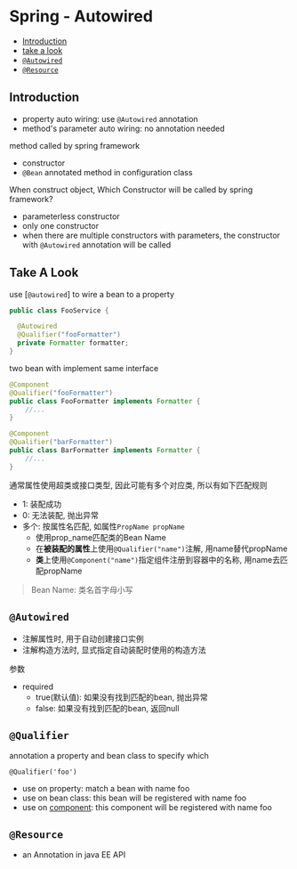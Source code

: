 # Spring - Autowired

- [Introduction](#introduction)
- [take a look](#take-a-look)
- [`@Autowired`](#autowired)
- [`@Resource`](#resource)

## Introduction

- property auto wiring: use `@Autowired` annotation
- method's parameter auto wiring: no annotation needed

method called by spring framework

- constructor 
- `@Bean` annotated method in configuration class

When construct object, Which Constructor will be called by spring framework?

- parameterless constructor
- only one constructor
- when there are multiple constructors with parameters, the constructor with `@Autowired` annotation will be called

## Take A Look

use [`@autowired`] to wire a bean to a property

```java
public class FooService {

  @Autowired
  @Qualifier("fooFormatter")
  private Formatter formatter;
}
```

two bean with implement same interface

```java
@Component
@Qualifier("fooFormatter")
public class FooFormatter implements Formatter {
    //...
}

@Component
@Qualifier("barFormatter")
public class BarFormatter implements Formatter {
    //...
}
```

通常属性使用超类或接口类型, 因此可能有多个对应类, 所以有如下匹配规则

- 1: 装配成功
- 0: 无法装配, 抛出异常
- 多个: 按属性名匹配, 如属性`PropName propName`
  - 使用prop_name匹配类的Bean Name
  - 在**被装配的属性**上使用`@Qualifier("name")`注解, 用name替代propName
  - **类**上使用`@Component("name")`指定组件注册到容器中的名称, 用name去匹配propName

> Bean Name: 类名首字母小写

## `@Autowired`

- 注解属性时, 用于自动创建接口实例
- 注解构造方法时, 显式指定自动装配时使用的构造方法

参数

- required
  - true(默认值): 如果没有找到匹配的bean, 抛出异常
  - false: 如果没有找到匹配的bean, 返回null

## `@Qualifier`

annotation a property and bean class to specify which

`@Qualifier('foo')`

- use on property: match a bean with name foo
- use on bean class: this bean will be registered with name foo
- use on [component](spring-component.md#component-created-by-spring): this component will be registered with name foo

## `@Resource`

- an Annotation in java EE API
